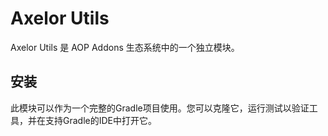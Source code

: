 # Axelor Utils

Axelor Utils 是 AOP Addons 生态系统中的一个独立模块。

## 安装

此模块可以作为一个完整的Gradle项目使用。您可以克隆它，运行测试以验证工具，并在支持Gradle的IDE中打开它。